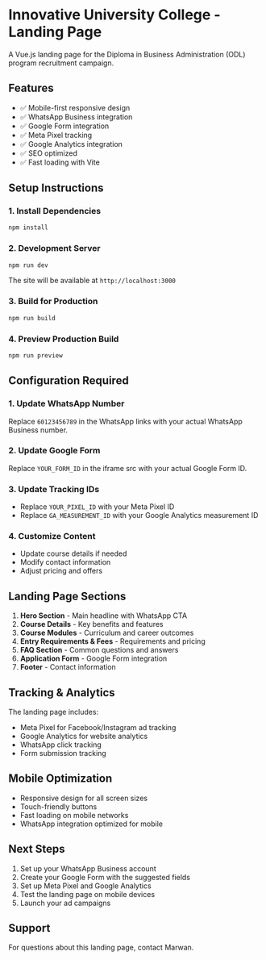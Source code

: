 # Innovative University College - Landing Page

A Vue.js landing page for the Diploma in Business Administration (ODL) program recruitment campaign.

## Features

- ✅ Mobile-first responsive design
- ✅ WhatsApp Business integration
- ✅ Google Form integration
- ✅ Meta Pixel tracking
- ✅ Google Analytics integration
- ✅ SEO optimized
- ✅ Fast loading with Vite

## Setup Instructions

### 1. Install Dependencies

```bash
npm install
```

### 2. Development Server

```bash
npm run dev
```

The site will be available at `http://localhost:3000`

### 3. Build for Production

```bash
npm run build
```

### 4. Preview Production Build

```bash
npm run preview
```

## Configuration Required

### 1. Update WhatsApp Number

Replace `60123456789` in the WhatsApp links with your actual WhatsApp Business number.

### 2. Update Google Form

Replace `YOUR_FORM_ID` in the iframe src with your actual Google Form ID.

### 3. Update Tracking IDs

- Replace `YOUR_PIXEL_ID` with your Meta Pixel ID
- Replace `GA_MEASUREMENT_ID` with your Google Analytics measurement ID

### 4. Customize Content

- Update course details if needed
- Modify contact information
- Adjust pricing and offers

## Landing Page Sections

1. **Hero Section** - Main headline with WhatsApp CTA
2. **Course Details** - Key benefits and features
3. **Course Modules** - Curriculum and career outcomes
4. **Entry Requirements & Fees** - Requirements and pricing
5. **FAQ Section** - Common questions and answers
6. **Application Form** - Google Form integration
7. **Footer** - Contact information

## Tracking & Analytics

The landing page includes:

- Meta Pixel for Facebook/Instagram ad tracking
- Google Analytics for website analytics
- WhatsApp click tracking
- Form submission tracking

## Mobile Optimization

- Responsive design for all screen sizes
- Touch-friendly buttons
- Fast loading on mobile networks
- WhatsApp integration optimized for mobile

## Next Steps

1. Set up your WhatsApp Business account
2. Create your Google Form with the suggested fields
3. Set up Meta Pixel and Google Analytics
4. Test the landing page on mobile devices
5. Launch your ad campaigns

## Support

For questions about this landing page, contact Marwan.
